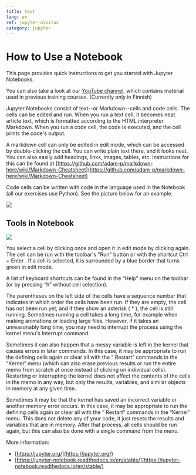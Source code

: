 ```yaml
---
title: test
lang: en
ref: jupyter-aloitus
category: jupyter
---
```


# How to Use a Notebook

This page provides quick instructions to get you started with Jupyter Notebooks.

You can also take a look at our [YouTube channel](https://www.youtube.com/channel/UC2HOmLMQsq4EORZzncCyMIg), which contains material used in previous training courses. (Currently only in Finnish)

Jupyter Notebooks consist of text--or Markdown--cells and code cells. The cells can be edited and run. When you run a text cell, it becomes neat article text, which is formatted according to the HTML interpreter Markdown. When you run a code cell, the code is executed, and the cell prints the code's output.

A markdown cell can only be edited in edit mode, which can be accessed by double-clicking the cell. You can write plain text there, and it looks neat. You can also easily add headings, links, images, tables, etc. Instructions for this can be found at [https://github.com/adam-p/markdown-here/wiki/Markdown-Cheatsheet](https://github.com/adam-p/markdown-here/wiki/Markdown-Cheatsheet)

Code cells can be written with code in the language used in the Notebook (all our exercises use Python). See the picture below for an example.

![](/assets/img/jupyter-cell-example-en.png)

## Tools in Notebook

![](/assets/img/jupyter-tools-example-en.png)

You select a cell by clicking once and open it in edit mode by clicking again. The cell can be run with the toolbar's "Run" button or with the shortcut Ctrl + Enter . If a cell is selected, it is surrounded by a blue border that turns green in edit mode.

A list of keyboard shortcuts can be found in the “Help” menu on the toolbar (or by pressing “h” without cell selection).

The parentheses on the left side of the cells have a sequence number that indicates in which order the cells have been run. If they are empty, the cell has not been run yet, and if they show an asterisk ( * ), the cell is still running. Sometimes running a cell takes a long time, for example when making animations or loading large files. However, if it takes an unreasonably long time, you may need to interrupt the process using the kernel menu's Interrupt command. 

Sometimes it can also happen that a messy variable is left in the kernel that causes errors in later commands. In this case, it may be appropriate to run the defining cells again or clear all with the “ Restart” commands in the “Kernel” menu (which can also erase previous results or run the entire memo from scratch at once instead of clicking on individual cells). Restarting or interrupting the kernel does not affect the contents of the cells in the memo in any way, but only the results, variables, and similar objects in memory at any given time.

Sometimes it may be that the kernel has saved an incorrect variable or another memory error occurs. In this case, it may be appropriate to run the defining cells again or clear all with the “ Restart” commands in the “Kernel” menu. This does not delete any of your code, it just resets the results and variables that are in memory. After that process, all cells should be run again, but this can also be done with a single command from the menu.




More information:

- [https://jupyter.org/](https://jupyter.org/)
- [https://jupyter-notebook.readthedocs.io/en/stable/](https://jupyter-notebook.readthedocs.io/en/stable/)